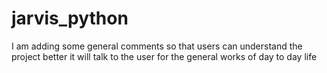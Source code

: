 # jarvis_python 
I am adding some general comments
so that users can understand the project better
it will talk to the user
for the general works of day to day life
